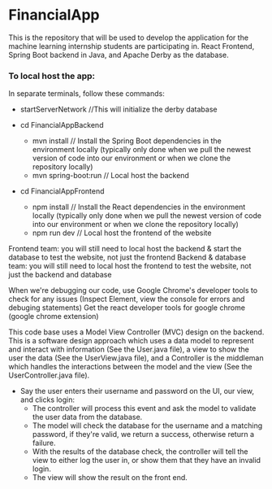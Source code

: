 # FinancialApp
This is the repository that will be used to develop the application for the machine learning internship students are participating in.
React Frontend, Spring Boot backend in Java, and Apache Derby as the database.
### To local host the app:
In separate terminals, follow these commands:
- startServerNetwork      //This will initialize the derby database
  
- cd FinancialAppBackend
  - mvn install           // Install the Spring Boot dependencies in the environment locally (typically only done when we pull the newest version of code into our environment or when we clone the repository locally)
  - mvn spring-boot:run   // Local host the backend
   
- cd FinancialAppFrontend
  - npm install           // Install the React dependencies in the environment locally (typically only done when we pull the newest version of code into our environment or when we clone the repository locally)
  - npm run dev           // Local host the frontend of the website
 
Frontend team: you will still need to local host the backend & start the database to test the website, not just the frontend
Backend & database team: you will still need to local host the frontend to test the website, not just the backend and database

When we're debugging our code, use Google Chrome's developer tools to check for any issues (Inspect Element, view the console for errors and debuging statements)
Get the react developer tools for google chrome (google chrome extension)

This code base uses a Model View Controller (MVC) design on the backend.  This is a software design approach which uses a data model to represent and interact with information (See the User.java file), a view to show the user the data (See the UserView.java file), and a Controller is the middleman which handles the interactions between the model and the view (See the UserController.java file).  

- Say the user enters their username and password on the UI, our view, and clicks login:
  - The controller will process this event and ask the model to validate the user data from the database.
  - The model will check the database for the username and a matching password, if they're valid, we return a success, otherwise return a failure.
  - With the results of the database check, the controller will tell the view to either log the user in, or show them that they have an invalid login.
  - The view will show the result on the front end.
 
 
    





